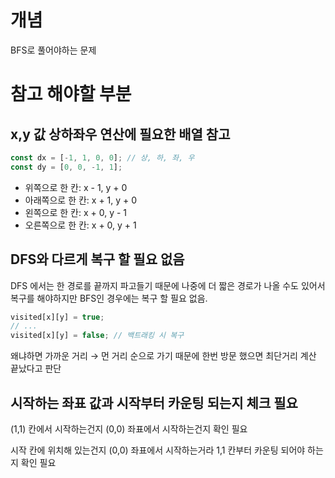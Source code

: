 # 개념

BFS로 풀어야하는 문제

# 참고 해야할 부분

## x,y 값 상하좌우 연산에 필요한 배열 참고

```js
const dx = [-1, 1, 0, 0]; // 상, 하, 좌, 우
const dy = [0, 0, -1, 1];
```

- 위쪽으로 한 칸: x - 1, y + 0
- 아래쪽으로 한 칸: x + 1, y + 0
- 왼쪽으로 한 칸: x + 0, y - 1
- 오른쪽으로 한 칸: x + 0, y + 1

## DFS와 다르게 복구 할 필요 없음

DFS 에서는 한 경로를 끝까지 파고들기 때문에 나중에 더 짧은 경로가 나올 수도 있어서 복구를 해야하지만 BFS인 경우에는 복구 할 필요 없음.

```js
visited[x][y] = true;
// ...
visited[x][y] = false; // 백트래킹 시 복구
```

왜냐하면 가까운 거리 → 먼 거리 순으로 가기 때문에 한번 방문 했으면 최단거리 계산 끝났다고 판단

## 시작하는 좌표 값과 시작부터 카운팅 되는지 체크 필요

(1,1) 칸에서 시작하는건지 (0,0) 좌표에서 시작하는건지 확인 필요

시작 칸에 위치해 있는건지 (0,0) 좌표에서 시작하는거라 1,1 칸부터 카운팅 되어야 하는지 확인 필요
